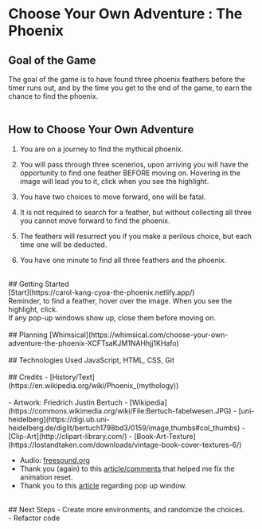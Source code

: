 # Choose Your Own Adventure : The Phoenix

<!-- SCREENSHOT -->

 ## Goal of the Game
The goal of the game is to have found three phoenix feathers before the timer runs out, and by the time you get to the end of the game, to earn the chance to find the phoenix.<br>
<br>
 ## How to Choose Your Own Adventure
 1. You are on a journey to find the mythical phoenix.<br>

 2. You will pass through three scenerios, upon arriving you will have the opportunity to find one feather BEFORE moving on. Hovering in the image will lead you to it, click when you see the highlight.<br>

 3. You have two choices to move forward, one will be fatal.<br>

 4. It is not required to search for a feather, but without collecting all three you cannot move forward to find the phoenix.<br>

 5. The feathers will resurrect you if you make a perilous choice, but each time one will be deducted.<br>

 6. You have one minute to find all three feathers and the phoenix.<br>
<br>
 ## Getting Started<br>
[Start](https://carol-kang-cyoa-the-phoenix.netlify.app/) <br>
Reminder, to find a feather, hover over the image.  When you see the highlight, click.<br>
If any pop-up windows show up, close them before moving on.<br>
<br>
 ## Planning
[Whimsical](https://whimsical.com/choose-your-own-adventure-the-phoenix-XCFTsaKJM1NAHhjj1KHafo)<br>
<br>
 ## Technologies Used
JavaScript, HTML, CSS, Git<br>
<br>
 ## Credits
- [History/Text](https://en.wikipedia.org/wiki/Phoenix_(mythology))<br>
<br>
- Artwork: Friedrich Justin Bertuch
  - [Wikipedia](https://commons.wikimedia.org/wiki/File:Bertuch-fabelwesen.JPG)
  - [uni-heidelberg](https://digi.ub.uni-heidelberg.de/diglit/bertuch1798bd3/0159/image,thumbs#col_thumbs)
  - [Clip-Art](http://clipart-library.com/)
  - [Book-Art-Texture](https://lostandtaken.com/downloads/vintage-book-cover-textures-6/)

- Audio: [freesound.org](https://freesound.org/people/angelkunev/sounds/561287/)
- Thank you (again) to this [article/comments](https://css-tricks.com/restart-css-animation/) that helped me fix the animation reset.
- Thank you to this [article](https://www.quackit.com/javascript/popup_windows.cfm) regarding pop up window.
<br>
 ## Next Steps
- Create more environments, and randomize the choices.<br>
- Refactor code<br>
